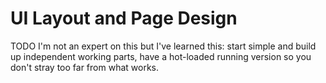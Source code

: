 # UI Layout and Page Design

TODO I'm not an expert on this but I've learned this: start simple and build up independent working parts, have a hot-loaded running version so you don't stray too far from what works.
